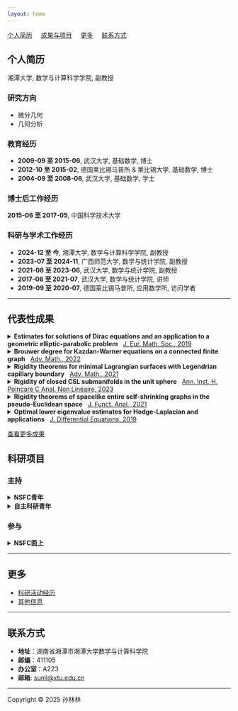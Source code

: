 ```yaml
---
layout: home
---
```



[个人简历](#个人简历) &nbsp;  &nbsp; [成果与项目](#成果与项目) &nbsp;  &nbsp; [更多](#更多) &nbsp;  &nbsp; [联系方式](#联系方式)
 
## 个人简历

湘潭大学, 数学与计算科学学院, 副教授  

### 研究方向
- 微分几何
- 几何分析 

### 教育经历
- **2009-09 至 2015-06**, 武汉大学, 基础数学, 博士  
- **2012-10 至 2015-02**, 德国莱比锡马普所 & 莱比锡大学, 基础数学, 博士  
- **2004-09 至 2008-06**, 武汉大学, 基础数学, 学士

### 博士后工作经历
**2015-06 至 2017-05**, 中国科学技术大学  

### 科研与学术工作经历
- **2024-12 至 今**, 湘潭大学, 数学与计算科学学院, 副教授  
- **2023-07 至 2024-11**, 广西师范大学, 数学与统计学院, 副教授  
- **2021-08 至 2023-06**, 武汉大学, 数学与统计学院, 副教授  
- **2017-06 至 2021-07**, 武汉大学, 数学与统计学院, 讲师  
- **2019-09 至 2020-07**, 德国莱比锡马普所, 应用数学所, 访问学者  
 

---

## 代表性成果

<details>
<summary><strong>Estimates for solutions of Dirac equations and an application to a geometric elliptic-parabolic problem</strong> &nbsp; 
 <a href="https://doi.org/10.4171/JEMS/847">J. Eur. Math. Soc., 2019</a></summary>

- <strong>作者</strong>: Chen, Qun; Jost, Jürgen; <strong>Sun, Linlin</strong>; Zhu, Miaomiao  
- <strong>摘要</strong>: We develop estimates for the solutions and derive existence and uniqueness results of various local boundary value problems for Dirac equations that improve all relevant results known in the literature. With these estimates at hand, we derive a general existence, uniqueness and regularity theorem for solutions of Dirac equations with such boundary conditions. We also apply these estimates to a new nonlinear elliptic-parabolic problem, the Dirac-harmonic heat flow on Riemannian spin manifolds. This problem is motivated by the supersymmetric nonlinear σ-model and combines a harmonic heat flow type equation with a Dirac equation that depends nonlinearly on the flow.  
</details>

<details>
<summary><strong>Brouwer degree for Kazdan-Warner equations on a connected finite graph</strong> &nbsp; 
 <a href="https://doi.org/10.1016/j.aim.2022.108422">Adv. Math., 2022</a></summary>

- <strong>作者</strong>: <strong>Sun, Linlin</strong>; Wang, Liuquan  
- <strong>摘要</strong>: We study Kazdan-Warner equations on a connected finite graph via the method of the degree theory. Firstly, we prove that all solutions to the Kazdan-Warner equation with nonzero prescribed function are uniformly bounded and the Brouwer degree is well defined. Secondly, we compute the Brouwer degree case by case. As consequences, we give new proofs of some known existence results for the Kazdan-Warner equation on a connected finite graph.  
</details>

<details>
<summary><strong>Rigidity theorems for minimal Lagrangian surfaces with Legendrian capillary boundary</strong> &nbsp;  
<a href="https://doi.org/10.1016/j.aim.2021.108124">Adv. Math., 2021</a></summary>

- <strong>作者</strong>: Luo, Yong; <strong>Sun, Linlin</strong>  
- <strong>摘要</strong>: In this note, we study minimal Lagrangian surfaces in B^4 with Legendrian capillary boundary on S^3. On the one hand, we prove that any minimal Lagrangian surface in B^4 with Legendrian free boundary on S^3 must be an equatorial plane disk. On theother hand, we show that any annulus type minimal Lagrangian surface in B^4 with Legendrian capillary boundary on S3must be congruent to one of the Lagrangian catenoids. These results confirm the conjecture proposed by Li, Wang and Weng [M. Li, G. Wang, L. Weng, Sci. China Math. 2021].  
</details>

<details>
<summary><strong>Rigidity of closed CSL submanifolds in the unit sphere</strong> &nbsp; 
<a href="https://doi.org/10.4171/aihpc/50">Ann. Inst. H. Poincaré C Anal. Non Linéaire, 2023</a></summary>

- <strong>作者</strong>: Luo, Yong; <strong>Sun, Linlin</strong>  
- <strong>摘要</strong>: We are concerned with the rigidity of contact stationary Legendrian (CSL) submanifolds, critical points of the volume functional of Legendrian submanifolds in a Sasakian manifold, whose Euler-Lagrange equation is a third order elliptic PDE. We obtain several optimal rigidity theorems for closed CSL submanifolds in the unit sphere by utilizing the maximum principle together with Simons' identity. In particular, we proved that a closed CSL submanifold $M^{n}\subset\mathbb{S}^{2n+1}$ is a totally geodesic sphere or a Calabi 2-torus if  
  \[\left\lvert\mathbf{B}\right\rvert^2 \leq \dfrac{4(n-1)}{n} + \dfrac{3n-2}{n^2} \left\lvert\mathbf{H}\right\rvert^2,\]
  where $\mathbf{B}$ and $\mathbf{H}$ are the second fundamental form and the mean curvature vector. Moreover, an example shows that this assumption is optimal.  
</details>

<details>
<summary><strong>Rigidity theorems of spacelike entire self-shrinking graphs in the pseudo-Euclidean space</strong> &nbsp; 
<a href="https://doi.org/10.1016/j.jfa.2021.109189">J. Funct. Anal., 2021</a></summary>

- <strong>作者</strong>: Qiu, Hongbing; <strong>Sun, Linlin</strong>  
- <strong>摘要</strong>: In this paper, we firstly establish a new volume growth estimate for spacelike entire graphs in the pseudo-Euclidean space $\mathbb{R}^{m+n}_n$. Then by using this volume growth estimate and the Co-Area formula, we prove various rigidity results for spacelike entire self-shrinking graphs.  
</details>

<details>
<summary><strong>Optimal lower eigenvalue estimates for Hodge-Laplacian and applications</strong> &nbsp; 
<a href="https://doi.org/10.1016/j.jde.2018.12.032">J. Differential Equations, 2019</a></summary>
M
- <strong>作者</strong>: Cui, Qing; <strong>Sun, Linlin</strong>  
- <strong>摘要</strong>: We consider the eigenvalue problem for Hodge-Laplacian on a Riemannian manifold M isometrically immersed into another Riemannian manifold $\bar M$. We first assume the pull back Weitzenb\"{o}ck operator of $\bar M$ bounded from below, and obtain an extrinsic lower bound for the first eigenvalue of Hodge-Laplacian. As applications, we obtain some rigidity results. Second, when the pull back Weitzenb\"{o}ck operator of $\bar M$ bounded from both sides, we give a lower bound of the first eigenvalue by the Ricci curvature of M and some extrinsic geometry. As a consequence, we prove a weak Ejiri type theorem, that is, if the Ricci curvature bounded from below pointwisely by a function of the norm square of the mean curvature vector, then M is a homology sphere. In the end, we give an example to show that all the eigenvalue estimates are optimal when $\bar M$ is the space form.  
</details>

[查看更多成果](publications.md)

## 科研项目
### 主持
<details>
<summary><strong>NSFC青年</strong></summary>

国家自然科学基金委员会, 青年科学基金项目, 11801420, 狄拉克-调和映照及其相关问题, 2019-01-01至2021-12-31, 25万元, 主持
</details>

<details>
<summary><strong>自主科研青年</strong></summary>

中央高校基本科研业务费, 青年教师类, 2042018kf0044, 黎曼面之间的狄拉克-调和映照的存在性, 2018-01-01至2019-12-31, 10万元, 主持
</details>

### 参与
<details>
<summary><strong>NSFC面上</strong></summary>

- 国家自然科学基金委员会, 面上项目, 11971358, 调和映照若干相关模型的研究, 2020-01-01至2023-12-31, 52万元, 参与  
- 国家自然科学基金委员会, 面上项目, 11771411, 阿蒂亚-辛格指标理论中的若干问题, 2018-01-01至2021-12-31, 48万元, 参与  
- 国家自然科学基金委员会, 面上项目, 11571259, 几何与物理中若干非线性方程的存在性与奇性问题研究, 2016-01-01至2019-12-31, 50万元, 参与  
- 国家自然科学基金委员会, 面上项目, 11171259, 旋量场与流形的几何分析, 2012-01-01至2015-12-31, 45万元, 参与  
</details>

---

## 更多
- [科研活动经历](activities.md)
- [其他信息](other_info.md)

---

## 联系方式
- **地址**：湖南省湘潭市湘潭大学数学与计算科学院
- **邮编**：411105
- **办公室**：A223
- **邮箱**: sunll@xtu.edu.cn

---

Copyright © 2025 孙林林

